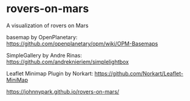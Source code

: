 # rovers-on-mars
A visualization of rovers on Mars

basemap by OpenPlanetary: https://github.com/openplanetary/opm/wiki/OPM-Basemaps

SimpleGallery by Andre Rinas: https://github.com/andreknieriem/simplelightbox

Leaflet Minimap Plugin by Norkart: https://github.com/Norkart/Leaflet-MiniMap

https://johnnypark.github.io/rovers-on-mars/
